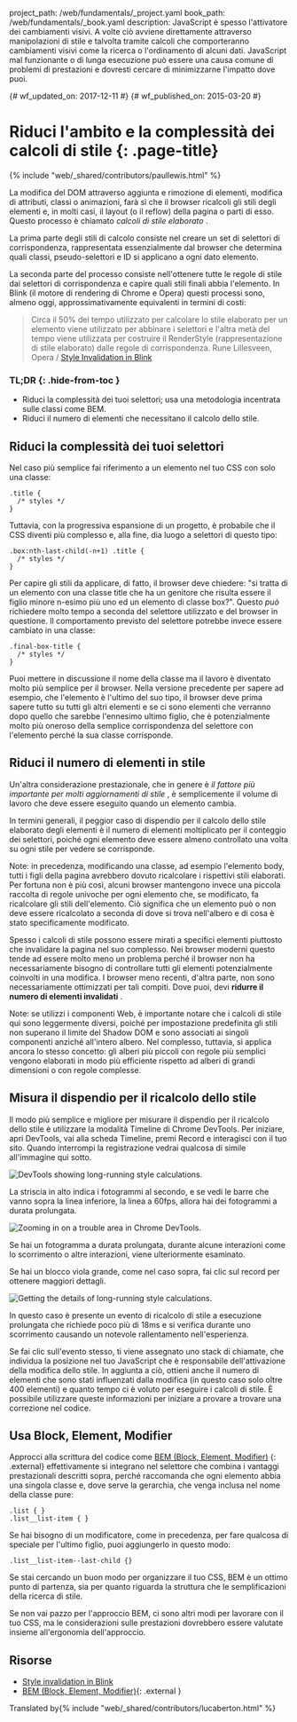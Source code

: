 project_path: /web/fundamentals/_project.yaml
book_path: /web/fundamentals/_book.yaml
description: JavaScript è spesso l'attivatore dei cambiamenti visivi. A volte ciò avviene direttamente attraverso manipolazioni di stile e talvolta tramite calcoli che comporteranno cambiamenti visivi come la ricerca o l'ordinamento di alcuni dati. JavaScript mal funzionante o di lunga esecuzione può essere una causa comune di problemi di prestazioni e dovresti cercare di minimizzarne l'impatto dove puoi.

{# wf_updated_on: 2017-12-11 #}
{# wf_published_on: 2015-03-20 #}

# Riduci l'ambito e la complessità dei calcoli di stile {: .page-title}

{% include "web/_shared/contributors/paullewis.html" %}

La modifica del DOM attraverso aggiunta e rimozione di elementi, modifica di
attributi, classi o animazioni, farà sì che il browser ricalcoli gli stili degli
elementi e, in molti casi, il layout (o il reflow) della pagina o parti di esso.
Questo processo è chiamato <em>calcoli di stile elaborato</em> .

La prima parte degli stili di calcolo consiste nel creare un set di selettori di
corrispondenza, rappresentata essenzialmente dal browser che determina quali classi,
pseudo-selettori e ID si applicano a ogni dato elemento.

La seconda parte del processo consiste nell'ottenere tutte le regole di stile dai
selettori di corrispondenza e capire quali stili finali abbia l'elemento. In Blink
(il motore di rendering di Chrome e Opera) questi processi sono, almeno oggi,
approssimativamente equivalenti in termini di costi:

> Circa il 50% del tempo utilizzato per calcolare lo stile elaborato per un
elemento viene utilizzato per abbinare i selettori e l'altra metà del tempo
viene utilizzata per costruire il RenderStyle (rappresentazione di stile
elaborato) dalle regole di corrispondenza. Rune Lillesveen, Opera / [Style
Invalidation in
Blink](https://docs.google.com/document/d/1vEW86DaeVs4uQzNFI5R-_xS9TcS1Cs_EUsHRSgCHGu8/view)

### TL;DR {: .hide-from-toc }

- Riduci la complessità dei tuoi selettori; usa una metodologia incentrata
sulle classi come BEM.
- Riduci il numero di elementi che necessitano il calcolo dello stile.

## Riduci la complessità dei tuoi selettori

Nel caso più semplice fai riferimento a un elemento nel tuo CSS con solo una
classe:

```
.title {
  /* styles */
}
```

Tuttavia, con la progressiva espansione di un progetto, è probabile che il
CSS diventi più complesso e, alla fine, dia luogo a selettori di questo tipo:

```
.box:nth-last-child(-n+1) .title {
  /* styles */
}
```

Per capire gli stili da applicare, di fatto, il browser deve chiedere:
"si tratta di un elemento con una classe title che ha un genitore che risulta
essere il figlio minore n-esimo più uno ed un elemento di classe box?". Questo
*può* richiedere molto tempo a seconda del selettore utilizzato e del browser in
questione. Il comportamento previsto del selettore potrebbe invece essere
cambiato in una classe:

```
.final-box-title {
  /* styles */
}
```

Puoi mettere in discussione il nome della classe ma il lavoro è diventato molto
più semplice per il browser. Nella versione precedente per sapere ad esempio,
che l'elemento è l'ultimo del suo tipo, il browser deve prima sapere tutto su
tutti gli altri elementi e se ci sono elementi che verranno dopo quello che
sarebbe l'ennesimo ultimo figlio, che è potenzialmente molto più oneroso della
semplice corrispondenza del selettore con l'elemento perché la sua classe
corrisponde.

## Riduci il numero di elementi in stile

Un'altra considerazione prestazionale, che in genere è *il fattore più
importante per molti aggiornamenti di stile* , è semplicemente il volume di
lavoro che deve essere eseguito quando un elemento cambia.

In termini generali, il peggior caso di dispendio per il calcolo dello stile elaborato
degli elementi è il numero di elementi moltiplicato per il conteggio dei
selettori, poiché ogni elemento deve essere almeno controllato una volta su ogni
stile per vedere se corrisponde.

Note: in precedenza, modificando una classe, ad esempio l'elemento body, tutti i
figli della pagina avrebbero dovuto ricalcolare i rispettivi stili elaborati. Per
fortuna non è più così, alcuni browser mantengono invece una piccola raccolta di
regole univoche per ogni elemento che, se modificato, fa ricalcolare gli stili
dell'elemento. Ciò significa che un elemento può o non deve essere ricalcolato a
seconda di dove si trova nell'albero e di cosa è stato specificamente
modificato.

Spesso i calcoli di stile possono essere mirati a specifici elementi piuttosto
che invalidare la pagina nel suo complesso. Nei browser moderni questo tende ad
essere molto meno un problema perché il browser non ha necessariamente bisogno
di controllare tutti gli elementi potenzialmente coinvolti in una modifica. I
browser meno recenti, d'altra parte, non sono necessariamente ottimizzati per
tali compiti. Dove puoi, devi **ridurre il numero di elementi invalidati** .

Note: se utilizzi i componenti Web, è importante notare che i calcoli di
stile qui sono leggermente diversi, poiché per impostazione predefinita gli
stili non superano il limite del Shadow DOM e sono associati ai singoli
componenti anziché all'intero albero. Nel complesso, tuttavia, si applica ancora
lo stesso concetto: gli alberi più piccoli con regole più semplici vengono
elaborati in modo più efficiente rispetto ad alberi di grandi dimensioni o
con regole complesse.

## Misura il dispendio per il ricalcolo dello stile

Il modo più semplice e migliore per misurare il dispendio per il ricalcolo dello stile è
utilizzare la modalità Timeline di Chrome DevTools. Per iniziare, apri DevTools,
vai alla scheda Timeline, premi Record e interagisci con il tuo sito. Quando
interrompi la registrazione vedrai qualcosa di simile all'immagine qui sotto.

<img
src="images/reduce-the-scope-and-complexity-of-style-calculations/long-running-style.jpg"
alt="DevTools showing long-running style calculations.">

La striscia in alto indica i fotogrammi al secondo, e se vedi le barre che vanno
sopra la linea inferiore, la linea a 60fps, allora hai dei fotogrammi a durata
prolungata.

<img
src="images/reduce-the-scope-and-complexity-of-style-calculations/frame-selection.jpg"
alt="Zooming in on a trouble area in Chrome DevTools.">

Se hai un fotogramma a durata prolungata, durante alcune interazioni come lo
scorrimento o altre interazioni, viene ulteriormente esaminato.

Se hai un blocco viola grande, come nel caso sopra, fai clic sul record per
ottenere maggiori dettagli.

<img
src="images/reduce-the-scope-and-complexity-of-style-calculations/style-details.jpg"
alt="Getting the details of long-running style calculations.">

In questo caso è presente un evento di ricalcolo di stile a esecuzione
prolungata che richiede poco più di 18ms e si verifica durante uno scorrimento
causando un notevole rallentamento nell'esperienza.

Se fai clic sull'evento stesso, ti viene assegnato uno stack di chiamate, che
individua la posizione nel tuo JavaScript che è responsabile dell'attivazione
della modifica dello stile. In aggiunta a ciò, ottieni anche il numero di
elementi che sono stati influenzati dalla modifica (in questo caso solo oltre
400 elementi) e quanto tempo ci è voluto per eseguire i calcoli di stile. È
possibile utilizzare queste informazioni per iniziare a provare a trovare una
correzione nel codice.

## Usa Block, Element, Modifier

Approcci alla scrittura del codice come [BEM (Block, Element, Modifier)](https://bem.info/)
{: .external} effettivamente si integrano nel selettore che combina i vantaggi
prestazionali descritti sopra, perché raccomanda che ogni elemento abbia una
singola classe e, dove serve la gerarchia, che venga inclusa nel nome della
classe pure:

```
.list { }
.list__list-item { }
```

Se hai bisogno di un modificatore, come in precedenza, per fare
qualcosa di speciale per l'ultimo figlio, puoi aggiungerlo in questo modo:

```
.list__list-item--last-child {}
```

Se stai cercando un buon modo per organizzare il tuo CSS, BEM è un ottimo punto
di partenza, sia per quanto riguarda la struttura che le
semplificazioni della ricerca di stile.

Se non vai pazzo per l'approccio BEM, ci sono altri modi per lavorare con il
tuo CSS, ma le considerazioni sulle prestazioni dovrebbero essere valutate
insieme all'ergonomia dell'approccio.

## Risorse

- [Style invalidation in
Blink](https://docs.google.com/document/d/1vEW86DaeVs4uQzNFI5R-_xS9TcS1Cs_EUsHRSgCHGu8/edit)
- [BEM (Block, Element, Modifier)](https://bem.info/){: .external }

Translated by{% include "web/_shared/contributors/lucaberton.html" %}
